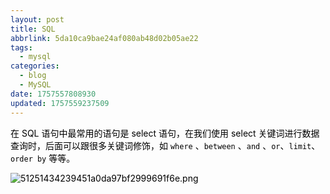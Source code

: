 ```yaml
---
layout: post
title: SQL
abbrlink: 5da10ca9bae24af080ab48d02b05ae22
tags:
  - mysql
categories:
  - blog
  - MySQL
date: 1757557808930
updated: 1757559237509
---
```


<span style="color: rgb(0, 0, 0);">在 SQL 语句中最常用的语句是 select 语句，在我们使用 select 关键词进行数据查询时，后面可以跟很多关键词修饰，如 `where` 、`between` 、`and` 、`or`、`limit`、`order by` 等等。</span>

<span style="color: rgb(0, 0, 0);">![51251434239451a0da97bf2999691f6e.png](/resources/c21bcedfbb614dd39ef6c0704e3f9b93.png)</span>
